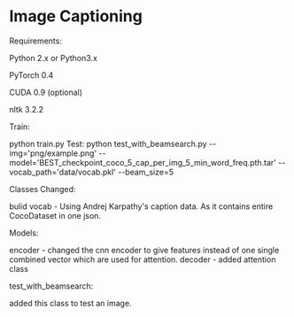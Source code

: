 # Image Captioning


Requirements:

Python 2.x or Python3.x

PyTorch 0.4

CUDA 0.9 (optional)

nltk 3.2.2


Train:

python train.py
Test:  python test_with_beamsearch.py --img='png/example.png' --model='BEST_checkpoint_coco_5_cap_per_img_5_min_word_freq.pth.tar' --vocab_path='data/vocab.pkl' --beam_size=5

Classes Changed:

  bulid vocab - Using Andrej Karpathy's caption data. As it contains entire CocoDataset in one json.

Models:

  encoder - changed the cnn encoder to give features instead of one single combined vector which are used for attention.
  decoder - added attention class

test_with_beamsearch:

   added this class to test an image.
